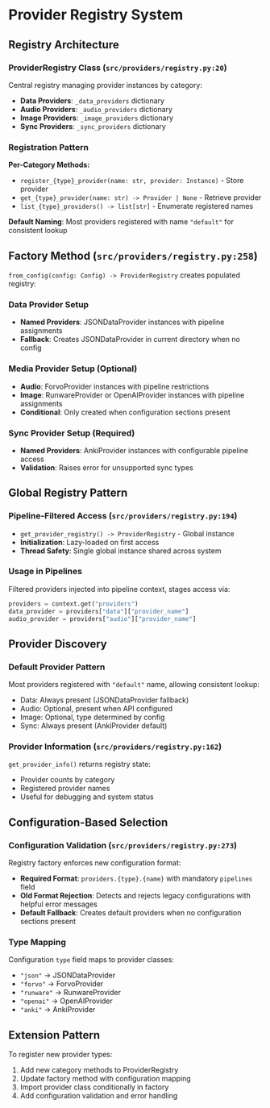 # Provider Registry System

## Registry Architecture

### ProviderRegistry Class (`src/providers/registry.py:20`)

Central registry managing provider instances by category:
- **Data Providers**: `_data_providers` dictionary
- **Audio Providers**: `_audio_providers` dictionary
- **Image Providers**: `_image_providers` dictionary
- **Sync Providers**: `_sync_providers` dictionary

### Registration Pattern

**Per-Category Methods:**
- `register_{type}_provider(name: str, provider: Instance)` - Store provider
- `get_{type}_provider(name: str) -> Provider | None` - Retrieve provider
- `list_{type}_providers() -> list[str]` - Enumerate registered names

**Default Naming**: Most providers registered with name `"default"` for consistent lookup

## Factory Method (`src/providers/registry.py:258`)

`from_config(config: Config) -> ProviderRegistry` creates populated registry:

### Data Provider Setup
- **Named Providers**: JSONDataProvider instances with pipeline assignments
- **Fallback**: Creates JSONDataProvider in current directory when no config

### Media Provider Setup (Optional)
- **Audio**: ForvoProvider instances with pipeline restrictions
- **Image**: RunwareProvider or OpenAIProvider instances with pipeline assignments
- **Conditional**: Only created when configuration sections present

### Sync Provider Setup (Required)
- **Named Providers**: AnkiProvider instances with configurable pipeline access
- **Validation**: Raises error for unsupported sync types

## Global Registry Pattern

### Pipeline-Filtered Access (`src/providers/registry.py:194`)
- `get_provider_registry() -> ProviderRegistry` - Global instance
- **Initialization**: Lazy-loaded on first access
- **Thread Safety**: Single global instance shared across system

### Usage in Pipelines
Filtered providers injected into pipeline context, stages access via:
```python
providers = context.get("providers")
data_provider = providers["data"]["provider_name"]
audio_provider = providers["audio"]["provider_name"]
```

## Provider Discovery

### Default Provider Pattern
Most providers registered with `"default"` name, allowing consistent lookup:
- Data: Always present (JSONDataProvider fallback)
- Audio: Optional, present when API configured
- Image: Optional, type determined by config
- Sync: Always present (AnkiProvider default)

### Provider Information (`src/providers/registry.py:162`)
`get_provider_info()` returns registry state:
- Provider counts by category
- Registered provider names
- Useful for debugging and system status

## Configuration-Based Selection

### Configuration Validation (`src/providers/registry.py:273`)
Registry factory enforces new configuration format:
- **Required Format**: `providers.{type}.{name}` with mandatory `pipelines` field
- **Old Format Rejection**: Detects and rejects legacy configurations with helpful error messages
- **Default Fallback**: Creates default providers when no configuration sections present

### Type Mapping
Configuration `type` field maps to provider classes:
- `"json"` → JSONDataProvider
- `"forvo"` → ForvoProvider
- `"runware"` → RunwareProvider
- `"openai"` → OpenAIProvider
- `"anki"` → AnkiProvider

## Extension Pattern

To register new provider types:
1. Add new category methods to ProviderRegistry
2. Update factory method with configuration mapping
3. Import provider class conditionally in factory
4. Add configuration validation and error handling
